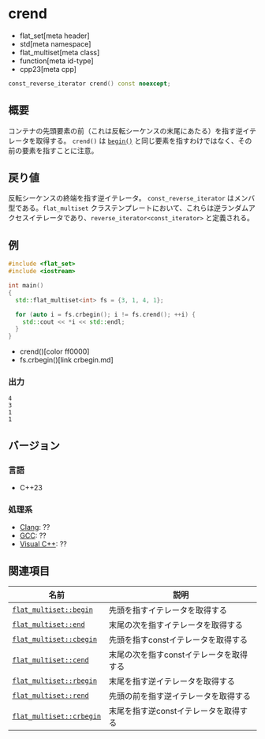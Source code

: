 # crend
* flat_set[meta header]
* std[meta namespace]
* flat_multiset[meta class]
* function[meta id-type]
* cpp23[meta cpp]

```cpp
const_reverse_iterator crend() const noexcept;
```


## 概要
コンテナの先頭要素の前（これは反転シーケンスの末尾にあたる）を指す逆イテレータを取得する。 
`crend()` は [`begin()`](begin.md) と同じ要素を指すわけではなく、その前の要素を指すことに注意。


## 戻り値
反転シーケンスの終端を指す逆イテレータ。 
`const_reverse_iterator` はメンバ型である。`flat_multiset` クラステンプレートにおいて、これらは逆ランダムアクセスイテレータであり、`reverse_iterator<const_iterator>` と定義される。


## 例
```cpp example
#include <flat_set>
#include <iostream>

int main()
{
  std::flat_multiset<int> fs = {3, 1, 4, 1};

  for (auto i = fs.crbegin(); i != fs.crend(); ++i) {
    std::cout << *i << std::endl;
  }
}
```
* crend()[color ff0000]
* fs.crbegin()[link crbegin.md]

### 出力
```
4
3
1
1
```

## バージョン
### 言語
- C++23

### 処理系
- [Clang](/implementation.md#clang): ??
- [GCC](/implementation.md#gcc): ??
- [Visual C++](/implementation.md#visual_cpp): ??



## 関連項目

| 名前 | 説明 |
|------------------------------|-----------------------------------------|
| [`flat_multiset::begin`](begin.md)     | 先頭を指すイテレータを取得する |
| [`flat_multiset::end`](end.md)         | 末尾の次を指すイテレータを取得する |
| [`flat_multiset::cbegin`](cbegin.md)   | 先頭を指すconstイテレータを取得する |
| [`flat_multiset::cend`](cend.md)       | 末尾の次を指すconstイテレータを取得する |
| [`flat_multiset::rbegin`](rbegin.md)   | 末尾を指す逆イテレータを取得する |
| [`flat_multiset::rend`](rend.md)       | 先頭の前を指す逆イテレータを取得する |
| [`flat_multiset::crbegin`](crbegin.md) | 末尾を指す逆constイテレータを取得する |
